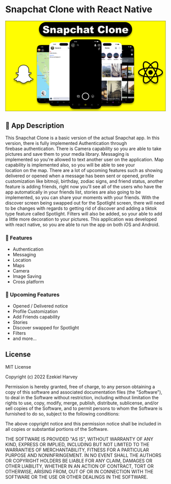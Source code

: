 # Snapchat Clone with React Native

![This is an image](https://github.com/ezekielharvey/SnapchatClone/blob/main/assets/SnapchatSeries.png)

## 📱 App Description

This Snapchat Clone is a basic version of the actual Snapchat app. In this version, there is fully implemented Authentication through  
firebase authentication. There is Camera capability so you are able to take pictures and save them to your media library. Messaging is  
implemented so you're allowed to text another user on the application. Map capability is implemented also, so you will be able to see your  
location on the map. There are a lot of upcoming features such as showing delivered or opened when a message has been sent or opened, profile customization like bitmoji, birthday, zodiac signs, and friend status, another feature is adding friends, right now you'll see all of the users who have the app automatically in your friends list, stories are also going to be implemented, so you can share your moments with your friends. With the discover screen being swapped out for the Spotlight screen, there will need to be changes with regards to getting rid of discover and adding a tiktok type feature called Spotlight. Filters will also be added, so your able to add a little more decoration to your pictures. This application was developed with react native, so you are able to run the app on both iOS and Android.

### 🧠 Features

*   Authentication
*   Messaging
*   Location
*   Maps
*   Camera
*   Image Saving
*   Cross platform

### 🔮 Upcoming Features

*   Opened / Delivered notice
*   Profile Customization
*   Add Friends capability
*   Stories
*   Discover swapped for Spotlight
*   Filters
*   and more...

## License
MIT License

Copyright (c) 2022 Ezekiel Harvey

Permission is hereby granted, free of charge, to any person obtaining a copy
of this software and associated documentation files (the "Software"), to deal
in the Software without restriction, including without limitation the rights
to use, copy, modify, merge, publish, distribute, sublicense, and/or sell
copies of the Software, and to permit persons to whom the Software is
furnished to do so, subject to the following conditions:

The above copyright notice and this permission notice shall be included in all
copies or substantial portions of the Software.

THE SOFTWARE IS PROVIDED "AS IS", WITHOUT WARRANTY OF ANY KIND, EXPRESS OR
IMPLIED, INCLUDING BUT NOT LIMITED TO THE WARRANTIES OF MERCHANTABILITY,
FITNESS FOR A PARTICULAR PURPOSE AND NONINFRINGEMENT. IN NO EVENT SHALL THE
AUTHORS OR COPYRIGHT HOLDERS BE LIABLE FOR ANY CLAIM, DAMAGES OR OTHER
LIABILITY, WHETHER IN AN ACTION OF CONTRACT, TORT OR OTHERWISE, ARISING FROM,
OUT OF OR IN CONNECTION WITH THE SOFTWARE OR THE USE OR OTHER DEALINGS IN THE
SOFTWARE.
